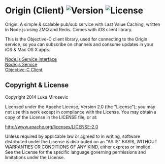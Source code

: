 # Origin (Client) ![Version](https://img.shields.io/cocoapods/v/Origin.svg?style=flat)&nbsp;![License](https://img.shields.io/badge/license-Apache_2-green.svg?style=flat)

Origin: A simple & scalable pub/sub service with Last Value Caching, written in Node.js using ZMQ and Redis. Comes with iOS client library.

This is the Objective-C client library, used for connecting to the Origin service, so you can subscribe on channels and consume updates in your iOS & Mac OS X apps.

[Node.js Service Interface](https://github.com/lmirosevic/Origin-service-interface)  
[Node.js Service](https://github.com/lmirosevic/Origin-service)  
[Objective-C Client](https://github.com/lmirosevic/Origin-client)

Copyright & License
------------

Copyright 2014 Luka Mirosevic

Licensed under the Apache License, Version 2.0 (the "License"); you may not use this work except in compliance with the License. You may obtain a copy of the License in the LICENSE file, or at:

http://www.apache.org/licenses/LICENSE-2.0

Unless required by applicable law or agreed to in writing, software distributed under the License is distributed on an "AS IS" BASIS, WITHOUT WARRANTIES OR CONDITIONS OF ANY KIND, either express or implied. See the License for the specific language governing permissions and limitations under the License.


